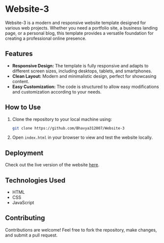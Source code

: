 # Website-3

Website-3 is a modern and responsive website template designed for various web projects. Whether you need a portfolio site, a business landing page, or a personal blog, this template provides a versatile foundation for creating a professional online presence.

## Features

- **Responsive Design:** The template is fully responsive and adapts to different screen sizes, including desktops, tablets, and smartphones.
- **Clean Layout:** Modern and minimalistic design, perfect for showcasing content.
- **Easy Customization:** The code is structured to allow easy modifications and customization according to your needs.

## How to Use

1. Clone the repository to your local machine using:
    ```bash
    git clone https://github.com/Bhavya312007/Website-3
    ```
2. Open `index.html` in your browser to view and test the website locally.

## Deployment

Check out the live version of the website [here](https://bhavya312007.github.io/Website-3/).

## Technologies Used

- HTML
- CSS
- JavaScript

## Contributing

Contributions are welcome! Feel free to fork the repository, make changes, and submit a pull request.
